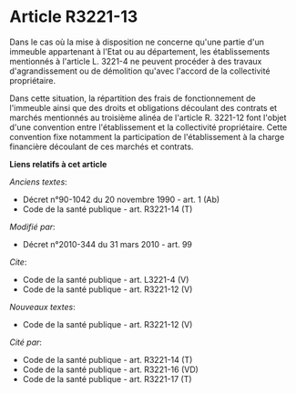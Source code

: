 # Article R3221-13

Dans le cas où la mise à disposition ne concerne qu'une partie d'un immeuble appartenant à l'Etat ou au département, les
établissements mentionnés à l'article L. 3221-4 ne peuvent procéder à des travaux d'agrandissement ou de démolition qu'avec
l'accord de la collectivité propriétaire. 

Dans cette situation, la répartition des frais de fonctionnement de l'immeuble ainsi que des droits et obligations découlant
des contrats et marchés mentionnés au troisième alinéa de l'article R. 3221-12 font l'objet d'une convention entre
l'établissement et la collectivité propriétaire. Cette convention fixe notamment la participation de l'établissement à la
charge financière découlant de ces marchés et contrats.

**Liens relatifs à cet article**

_Anciens textes_:

  - Décret n°90-1042 du 20 novembre 1990 - art. 1 (Ab)
  - Code de la santé publique - art. R3221-14 (T)

_Modifié par_:

  - Décret n°2010-344 du 31 mars 2010 - art. 99

_Cite_:

  - Code de la santé publique - art. L3221-4 (V)
  - Code de la santé publique - art. R3221-12 (V)

_Nouveaux textes_:

  - Code de la santé publique - art. R3221-12 (V)

_Cité par_:

  - Code de la santé publique - art. R3221-14 (T)
  - Code de la santé publique - art. R3221-16 (VD)
  - Code de la santé publique - art. R3221-17 (T)
